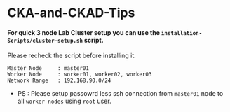 # CKA-and-CKAD-Tips

#### For quick 3 node Lab Cluster setup you can use the `installation-Scripts/cluster-setup.sh` script.

Please recheck the script before installing it. 
```
Master Node     : master01
Worker Node     : worker01, worker02, worker03 
Network Range   : 192.168.90.0/24
```
* PS : Please setup passowrd less ssh connection from `master01` node to all `worker nodes` using `root` user. 